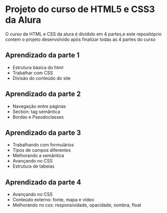 # Projeto do curso de HTML5 e CSS3 da Alura
<p>O curso de HTML e CSS da alura é dividido em 4 partes,e este repositóprio contem o projeto desenvolvido após finalizar todas as 4 partes do curso</p>

## Aprendizado da parte 1
* Estrutura básica do html
* Trabalhar com CSS
* Divisão do conteúdo do site

## Aprendizado da parte 2
* Navegação entre páginas
* Section: tag semântica
* Bordas e Pseudoclasses

## Aprendizado da parte 3
* Trabalhando com formulários
* Tipos de campos diferentes
* Melhorando a semântica
* Avançando no CSS
* Estrutura de tabelas

## Aprendizado da parte 4
* Avançando no CSS
* Conteúdo externo: fonte, mapa e vídeo
* Melhorando no css: responsividade, opacidade, sombra, float
